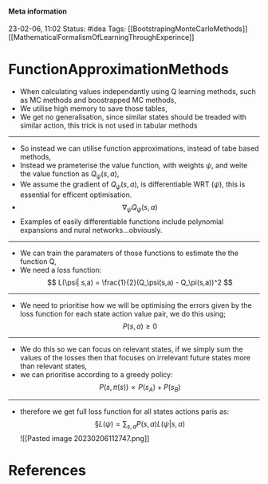 #### Meta information
23-02-06, 11:02
Status: #idea
Tags: [[BootstrapingMonteCarloMethods]] [[MathematicalFormalismOfLearningThroughExperince]]





# FunctionApproximationMethods

- When calculating values independantly using Q learning methods, such as MC methods and boostrapped MC methods,
- We utilise high memory to save those tables,
- We get no generalisation, since similar states should be treaded with similar action, this trick is not used in tabular methods
___
- So instead we can utilise function approximations, instead of tabe based methods,
- Instead we prameterise the value function, with weights $\psi$, and weite the value function as $Q_\psi(s,a)$,
- We assume the gradient of $Q_\psi(s,a)$, is differentiable WRT ($\psi$), this is essential for efficent optimisation.
- $$
\nabla_\psi Q_\psi(s,a)
$$
- Examples of easily differentiable functions include polynomial expansions and nural networks...obviously.
___
- We can train the paramaters of those functions to estimate the the function Q,
- We need a loss function:$$
L(\psi| s,a) = \frac{1}{2}(Q_\psi(s,a) - Q_\pi(s,a))^2
$$
___
- We need to prioritise how we will be optimising the errors given by the loss function for each state action value pair, we do this using; $$
P(s,a) \ge 0 
$$
___
- We do this so we can focus on relevant states, if we simply sum the values of the losses then that focuses on irrelevant future states more than relevant states, 
- we can prioritise according to a greedy policy:$$
P(s, \pi(s)) \propto P(s_A) + P(s_B)
$$
___
- therefore we get full loss function for all states actions paris as: $$
§L(\psi) = \sum_{s,a}P(s,a)L(\psi|s,a)
$$
![[Pasted image 20230206112747.png]]




# References
